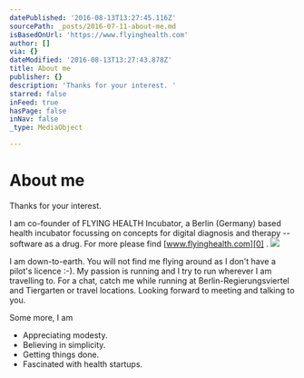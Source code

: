 ```yaml
---
datePublished: '2016-08-13T13:27:45.116Z'
sourcePath: _posts/2016-07-11-about-me.md
isBasedOnUrl: 'https://www.flyinghealth.com'
author: []
via: {}
dateModified: '2016-08-13T13:27:43.878Z'
title: About me
publisher: {}
description: 'Thanks for your interest. '
starred: false
inFeed: true
hasPage: false
inNav: false
_type: MediaObject

---
```

# About me

Thanks for your interest. 

I am co-founder of FLYING HEALTH Incubator, a Berlin (Germany) based health incubator focussing on concepts for digital diagnosis and therapy -- software as a drug. For more please find [www.flyinghealth.com][0] .
![](https://the-grid-user-content.s3-us-west-2.amazonaws.com/87bada6f-30cf-44c9-aa4a-21c4c8043c12.jpg)

I am down-to-earth. You will not find me flying around as I don't have a pilot's licence :-). My passion is running and I try to run wherever I am travelling to. For a chat, catch me while running at Berlin-Regierungsviertel and Tiergarten or travel locations. Looking forward to meeting and talking to you. 

Some more, I am

* Appreciating modesty.
* Believing in simplicity.
* Getting things done.
* Fascinated with health startups.

[0]: https://flyinghealth.com/ "www.flyinghealth.com"
